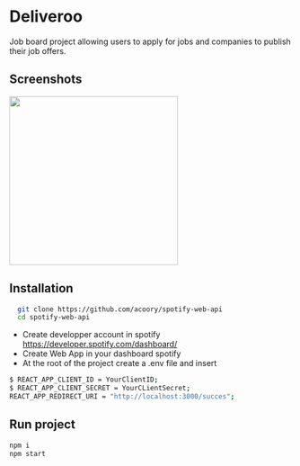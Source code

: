 # Deliveroo

Job board project allowing users to apply for jobs and companies to publish their job offers.

## Screenshots

<img src="https://github.com/acoory/RN-Deliveroo/blob/main/assets/deliveroo.gif" width="300"/>

## Installation

```bash
  git clone https://github.com/acoory/spotify-web-api
  cd spotify-web-api
```

- Create developper account in spotify https://developer.spotify.com/dashboard/
- Create Web App in your dashboard spotify
- At the root of the project create a .env file and insert

```bash
$ REACT_APP_CLIENT_ID = YourClientID;
$ REACT_APP_CLIENT_SECRET = YourCLientSecret;
REACT_APP_REDIRECT_URI = "http://localhost:3000/succes";
```

## Run project

```bash
npm i
npm start
```
